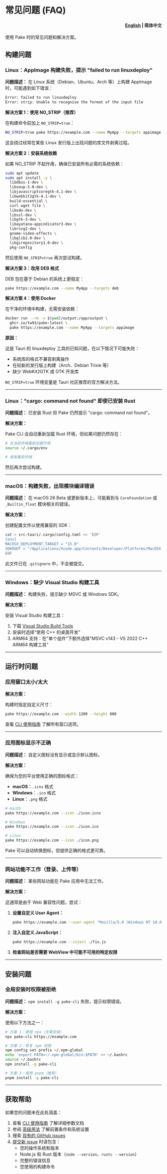 # 常见问题 (FAQ)

<h4 align="right"><a href="faq.md">English</a> | <strong>简体中文</strong></h4>

使用 Pake 时的常见问题和解决方案。

## 构建问题

### Linux：AppImage 构建失败，提示 "failed to run linuxdeploy"

**问题描述：**
在 Linux 系统（Debian、Ubuntu、Arch 等）上构建 AppImage 时，可能遇到如下错误：

```txt
Error: failed to run linuxdeploy
Error: strip: Unable to recognise the format of the input file
```

**解决方案 1：使用 NO_STRIP（推荐）**

在构建命令前加上 `NO_STRIP=true`：

```bash
NO_STRIP=true pake https://example.com --name MyApp --targets appimage
```

这会绕过经常在某些 Linux 发行版上出现问题的库文件剥离过程。

**解决方案 2：安装系统依赖**

如果 NO_STRIP 不起作用，确保已安装所有必需的系统依赖：

```bash
sudo apt update
sudo apt install -y \
  libdbus-1-dev \
  libsoup-3.0-dev \
  libjavascriptcoregtk-4.1-dev \
  libwebkit2gtk-4.1-dev \
  build-essential \
  curl wget file \
  libxdo-dev \
  libssl-dev \
  libgtk-3-dev \
  libayatana-appindicator3-dev \
  librsvg2-dev \
  gnome-video-effects \
  libglib2.0-dev \
  libgirepository1.0-dev \
  pkg-config
```

然后使用 `NO_STRIP=true` 再次尝试构建。

**解决方案 3：改用 DEB 格式**

DEB 包在基于 Debian 的系统上更稳定：

```bash
pake https://example.com --name MyApp --targets deb
```

**解决方案 4：使用 Docker**

在干净的环境中构建，无需安装依赖：

```bash
docker run --rm -v $(pwd)/output:/app/output \
  ghcr.io/tw93/pake:latest \
  pake https://example.com --name MyApp --targets appimage
```

**原因：**

这是 Tauri 的 linuxdeploy 工具的已知问题，在以下情况下可能失败：

- 系统库的格式不兼容剥离操作
- 在较新的发行版上构建（Arch、Debian Trixie 等）
- 缺少 WebKit2GTK 或 GTK 开发库

`NO_STRIP=true` 环境变量是 Tauri 社区推荐的官方解决方法。

---

### Linux："cargo: command not found" 即使已安装 Rust

**问题描述：**
已安装 Rust 但 Pake 仍然提示 "cargo: command not found"。

**解决方案：**

Pake CLI 会自动重新加载 Rust 环境，但如果问题仍然存在：

```bash
# 在当前终端重新加载环境
source ~/.cargo/env

# 或者重启终端
```

然后再次尝试构建。

---

### macOS：构建失败，出现模块编译错误

**问题描述：**
在 macOS 26 Beta 或更新版本上，可能看到与 `CoreFoundation` 或 `_Builtin_float` 模块相关的错误。

**解决方案：**

创建配置文件以使用兼容的 SDK：

```bash
cat > src-tauri/.cargo/config.toml << 'EOF'
[env]
MACOSX_DEPLOYMENT_TARGET = "15.0"
SDKROOT = "/Applications/Xcode.app/Contents/Developer/Platforms/MacOSX.platform/Developer/SDKs/MacOSX.sdk"
EOF
```

此文件已在 `.gitignore` 中，不会被提交。

---

### Windows：缺少 Visual Studio 构建工具

**问题描述：**
构建失败，提示缺少 MSVC 或 Windows SDK。

**解决方案：**

安装 Visual Studio 构建工具：

1. 下载 [Visual Studio Build Tools](https://visualstudio.microsoft.com/zh-hans/downloads/#build-tools-for-visual-studio-2022)
2. 安装时选择"使用 C++ 的桌面开发"
3. ARM64 支持：在"单个组件"下额外选择"MSVC v143 - VS 2022 C++ ARM64 构建工具"

---

## 运行时问题

### 应用窗口太小/太大

**解决方案：**

构建时指定自定义尺寸：

```bash
pake https://example.com --width 1200 --height 800
```

查看 [CLI 使用指南](cli-usage_CN.md#窗口选项) 了解所有窗口选项。

---

### 应用图标显示不正确

**问题描述：**
自定义图标没有显示或显示默认图标。

**解决方案：**

确保为您的平台使用正确的图标格式：

- **macOS**：`.icns` 格式
- **Windows**：`.ico` 格式
- **Linux**：`.png` 格式

```bash
# macOS
pake https://example.com --icon ./icon.icns

# Windows
pake https://example.com --icon ./icon.ico

# Linux
pake https://example.com --icon ./icon.png
```

Pake 可以自动转换图标，但提供正确的格式更可靠。

---

### 网站功能不工作（登录、上传等）

**问题描述：**
某些网站功能在 Pake 应用中无法工作。

**解决方案：**

这通常是由于 Web 兼容性问题。尝试：

1. **设置自定义 User Agent：**

   ```bash
   pake https://example.com --user-agent "Mozilla/5.0 (Windows NT 10.0; Win64; x64) AppleWebKit/537.36"
   ```

2. **注入自定义 JavaScript：**

   ```bash
   pake https://example.com --inject ./fix.js
   ```

3. **检查网站是否需要 WebView 中可能不可用的特定权限**

---

## 安装问题

### 全局安装时权限被拒绝

**问题描述：**
`npm install -g pake-cli` 失败，提示权限错误。

**解决方案：**

使用以下方法之一：

```bash
# 方案 1：使用 npx（无需安装）
npx pake-cli https://example.com

# 方案 2：修复 npm 权限
npm config set prefix ~/.npm-global
echo 'export PATH=~/.npm-global/bin:$PATH' >> ~/.bashrc
source ~/.bashrc
npm install -g pake-cli

# 方案 3：使用 pnpm（推荐）
pnpm install -g pake-cli
```

---

## 获取帮助

如果您的问题未在此处涵盖：

1. 查看 [CLI 使用指南](cli-usage_CN.md) 了解详细参数文档
2. 参阅 [高级用法](advanced-usage_CN.md) 了解前置条件和系统设置
3. 搜索 [现有的 GitHub issues](https://github.com/tw93/Pake/issues)
4. [提交新 issue](https://github.com/tw93/Pake/issues/new) 时请包含：
   - 您的操作系统和版本
   - Node.js 和 Rust 版本（`node --version`、`rustc --version`）
   - 完整的错误信息
   - 您使用的构建命令
